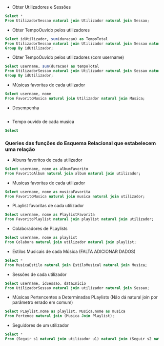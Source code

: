 - Obter Utilizadores e Sessões
```sql
Select *
From UtilizadorSessao natural join Utilizador natural join Sessao;
```
- Obter TempoOuvido pelos utilizadores
```sql
Select idUtilizador, sum(duracao) as TempoTotal
From UtilizadorSessao natural join Utilizador natural join Sessao natural join TempoOuvido
Group By idUtilizador;
```

- Obter TempoOuvido pelos utilizadores (com username)
```sql
Select username, sum(duracao) as tempoTotal
From UtilizadorSessao natural join Utilizador natural join Sessao natural join TempoOuvido
Group By idUtilizador;
```
- Músicas favoritas de cada utilizador
```sql
Select username, nome
From FavoritoMusica natural join Utilizador natural join Musica;
```

- Desempenha
```sql

```
- Tempo ouvido de cada musica
```sql
Select
```

### Queries das funções do Esquema Relacional que estabelecem uma relação
- Albuns favoritos de cada utilizador
```sql
Select username, nome as albumFavorito
From FavoritoAlbum natural join album natural join utilizador;
```

- Musicas favoritas de cada utilizador
```sql
Select username, nome as musicaFavorita
From FavoritoMusica natural join musica natural join utilizador;
```

- PLaylist favoritas de cada utilizador
```sql
Select username, nome as PlaylistFavorita
From FavoritoPlaylist natural join playlist natural join utilizador;
```

- Colaboradores de PLaylists
```sql
Select username, nome as playlist
From Colabora natural join utilizador natural join playlist;
```
- Estilos Musicais de cada Música (FALTA ADICIONAR DADOS)
```sql
Select *
From MusicaEstilo natural join EstiloMusical natural join Musica;
```
- Sessões de cada utilizador
```sql
Select username, idSessao, dataInicio
From UtilizadorSessao natural join utilizador natural join Sessao;
```

- Músicas Pertencentes a Determinadas PLaylists (Não dá natural join por parâmetro errado em comum)
```sql
Select PLaylist.nome as playlist, Musica.nome as musica
From Pertence natural join (Musica Join Playlist);
```

- Seguidores de um utilizador
```sql
Select *
From (Seguir s1 natural join utilizador u1) natural join (Seguir s2 natural join utilizador u2);
```
